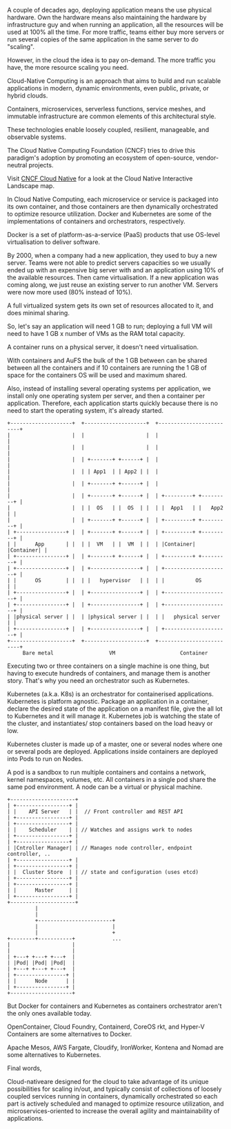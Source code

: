 A couple of decades ago, deploying application means the use physical hardware. Own the hardware means also maintaining the hardware by infrastructure guy and when running an application, all the resources will be used at 100% all the time. For more traffic, teams either buy more servers or run several copies of the same application in the same server to do "scaling".

However, in the cloud the idea is to pay on-demand. The more traffic you have, the more resource scaling you need. 

Cloud-Native Computing is an approach that aims to build and run scalable applications in modern, dynamic environments, even public, private, or hybrid clouds.

Containers, microservices, serverless functions, service meshes, and immutable infrastructure are common elements of this architectural style. 

These technologies enable loosely coupled, resilient, manageable, and observable systems. 

The Cloud Native Computing Foundation (CNCF) tries to drive this paradigm's adoption by promoting an ecosystem of open-source, vendor-neutral projects.

Visit [CNCF Cloud Native](https://landscape.cncf.io/) for a look at the Cloud Native Interactive Landscape map.

In Cloud Native Computing, each microservice or service is packaged into its own container, and those containers are then dynamically orchestrated to optimize resource utilization. Docker and Kubernetes are some of the implementations of containers and orchestrators, respectively.

Docker is a set of platform-as-a-service (PaaS) products that use OS-level virtualisation to deliver software.

By 2000, when a company had a new application, they used to buy a new server. Teams were not able to predict servers capacities so we usually ended up with an expensive big server with and an application using 10% of the available resources. Then came virtualisation. If a new application was coming along, we just reuse an existing server to run another VM. Servers were now more used (80% instead of 10%).

A full virtualized system gets its own set of resources allocated to it, and does minimal sharing.

So, let's say an application will need 1 GB to run; deploying a full VM will need to have 1 GB x number of VMs as the RAM total capacity.

A container runs on a physical server, it doesn't need virtualisation.

With containers and AuFS the bulk of the 1 GB between can be shared between all the containers and if 10 containers are running the 1 GB of space for the containers OS will be used and maximum shared.

Also, instead of installing several operating systems per application, we install only one operating system per server, and then a container per application. Therefore, each application starts quickly because there is no need to start the operating system, it's already started.

```
+--------------------+  +--------------------+  +-------------------------+
|                    |  |                    |  |                         |
|                    |  |                    |  |                         |
|                    |  | +-------+ +------+ |  |                         |
|                    |  | | App1  | | App2 | |  |                         |
|                    |  | +-------+ +------+ |  |                         |
|                    |  | +-------+ +------+ |  | +---------+ +---------+ |
|                    |  | |  OS   | |  OS  | |  | |  App1   | |   App2  | |
|                    |  | +-------+ +------+ |  | +---------+ +---------+ |
| +----------------+ |  | +-------+ +------+ |  | +---------+ +---------+ |
| |      App       | |  | |  VM   | |  VM  | |  | |Container| |Container| |
| +----------------+ |  | +-------+ +------+ |  | +---------+ +---------+ |
| +----------------+ |  | +----------------+ |  | +---------------------+ |
| |      OS        | |  | |   hypervisor   | |  | |          OS         | |
| +----------------+ |  | +----------------+ |  | +---------------------+ |
| +----------------+ |  | +----------------+ |  | +---------------------+ |
| |physical server | |  | |physical server | |  | |   physical server   | |
| +----------------+ |  | +----------------+ |  | +---------------------+ |
+--------------------+  +--------------------+  +-------------------------+
     Bare metal                  VM                     Container
```

Executing two or three containers on a single machine is one thing, but having to execute hundreds of containers, and manage them is another story. That's why you need an orchestrator such as Kubernetes.

Kubernetes (a.k.a. K8s) is an orchestrator for containerised applications. Kubernetes is platform agnostic. Package an application in a container, declare the desired state of the application on a manifest file, give the all lot to Kubernetes and it will manage it. Kubernetes job is watching the state of the cluster, and instantiates/ stop containers based on the load heavy or low.

Kubernetes cluster is made up of a master, one or several nodes where one or several pods are deployed. Applications inside containers are deployed into Pods to run on Nodes. 

A pod is a sandbox to run multiple containers and contains a network, kernel namespaces, volumes, etc. All containers in a single pod share the same pod environment. A node can be a virtual or physical machine.

```
+---------------------+
| +-----------------+ |
| |    API Server   | |  // Front controller amd REST API
| +-----------------+ |
| +-----------------+ |
| |    Scheduler    | | // Watches and assigns work to nodes
| +-----------------+ |
| +-----------------+ |
| |Cntroller Manager| | // Manages node controller, endpoint controller, ..
| +-----------------+ |
| +-----------------+ |
| |  Cluster Store  | | // state and configuration (uses etcd)
| +-----------------+ |
| +-----------------+ |
| |      Master     | |
| +-----------------+ |
+---------------------+ 
         |
         |
         +------------------------+
         |                        |
         |                        +
+--------+-----------+            ...
|                    |
|                    |
| +---+ +---+ +---+  |
| |Pod| |Pod| |Pod|  |
| +---+ +---+ +---+  |
| +----------------+ |
| |      Node      | |
| +----------------+ |
+--------------------+

```

But Docker for containers and Kubernetes as containers orchestrator aren't the only ones available today.

OpenContainer, Cloud Foundry, Containerd, CoreOS rkt, and Hyper-V Containers are some alternatives to Docker.

Apache Mesos, AWS Fargate, Cloudify, IronWorker, Kontena and Nomad are some alternatives to Kubernetes.

Final words, 

Cloud-nativeare designed for the cloud to take advantage of its unique possibilities for scaling in/out, and typically consist of collections of loosely coupled services running in containers, dynamically orchestrated so each part is actively scheduled and managed to optimize resource utilization, and microservices-oriented to increase the overall agility and maintainability of applications.

